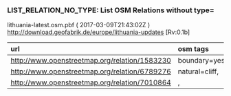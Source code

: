  
### LIST_RELATION_NO_TYPE: List OSM Relations without type= 
lithuania-latest.osm.pbf ( 2017-03-09T21:43:02Z ) http://download.geofabrik.de/europe/lithuania-updates [Rv:0.1b]
 
|  url                                      |  osm tags  
| :---------------------------------------  | :---------------------------
| http://www.openstreetmap.org/relation/1583230 | boundary=yes,
| http://www.openstreetmap.org/relation/6789276 | natural=cliff,
| http://www.openstreetmap.org/relation/7010864 | ,
 
